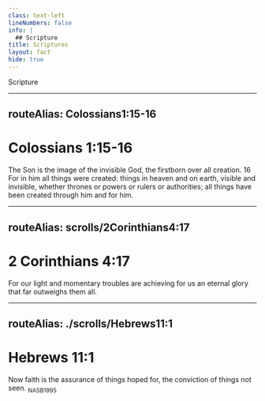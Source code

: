 ```yaml
---
class: text-left
lineNumbers: false
info: |
  ## Scripture 
title: Scriptures
layout: fact
hide: true
---
```


Scripture

---
routeAlias: Colossians1:15-16
---

# Colossians 1:15-16

The Son is the image of the invisible God, the firstborn over all creation. 16 For in him all things were created: things in heaven and on earth, visible and invisible, whether thrones or powers or rulers or authorities; all things have been created through him and for him.

---
routeAlias: scrolls/2Corinthians4:17
---

# 2 Corinthians 4:17

For our light and momentary troubles are achieving for us an eternal glory that far outweighs them all.

---
routeAlias: ./scrolls/Hebrews11:1
---

# Hebrews 11:1 

Now faith is the assurance of things hoped for, the conviction of things not seen.
<sub>NASB1995</sub>
